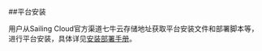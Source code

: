 ##平台安装

用户从Sailing Cloud官方渠道七牛云存储地址获取平台安装文件和部署脚本等，进行平台安装，具体详见[安装部署手册](https://183.129.190.82:9000/docs/content/an_zhuang_bu_shu_shou_ce.html)。

